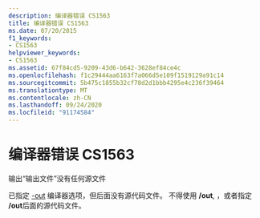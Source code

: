 ```yaml
---
description: 编译器错误 CS1563
title: 编译器错误 CS1563
ms.date: 07/20/2015
f1_keywords:
- CS1563
helpviewer_keywords:
- CS1563
ms.assetid: 67f84cd5-9209-43d6-b642-3628ef84ce4c
ms.openlocfilehash: f1c29444aa6163f7a066d5e109f1519129a91c14
ms.sourcegitcommit: 5b475c1855b32cf78d2d1bbb4295e4c236f39464
ms.translationtype: MT
ms.contentlocale: zh-CN
ms.lasthandoff: 09/24/2020
ms.locfileid: "91174584"
---
```

# <a name="compiler-error-cs1563"></a>编译器错误 CS1563

输出“输出文件”没有任何源文件  
  
 已指定 [-out](../language-reference/compiler-options/out-compiler-option.md) 编译器选项，但后面没有源代码文件。 不得使用 **/out**, ，或者指定 **/out**后面的源代码文件。
